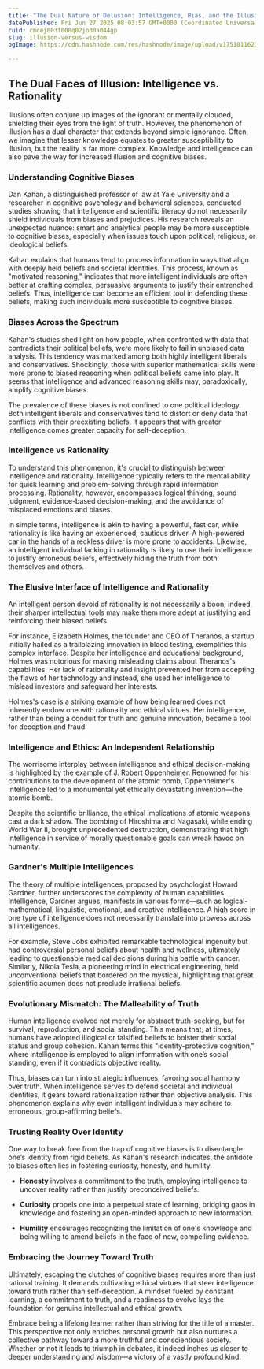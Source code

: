 ```yaml
---
title: "The Dual Nature of Delusion: Intelligence, Bias, and the Illusion of Knowledge"
datePublished: Fri Jun 27 2025 08:03:57 GMT+0000 (Coordinated Universal Time)
cuid: cmcej003f000q02jo30a044gp
slug: illusion-versus-wisdom
ogImage: https://cdn.hashnode.com/res/hashnode/image/upload/v1751011623510/30d1b882-ef5e-4dbe-8476-978af108d5b3.png

---
```


## The Dual Faces of Illusion: Intelligence vs. Rationality

Illusions often conjure up images of the ignorant or mentally clouded, shielding their eyes from the light of truth. However, the phenomenon of illusion has a dual character that extends beyond simple ignorance. Often, we imagine that lesser knowledge equates to greater susceptibility to illusion, but the reality is far more complex. Knowledge and intelligence can also pave the way for increased illusion and cognitive biases.

### Understanding Cognitive Biases

Dan Kahan, a distinguished professor of law at Yale University and a researcher in cognitive psychology and behavioral sciences, conducted studies showing that intelligence and scientific literacy do not necessarily shield individuals from biases and prejudices. His research reveals an unexpected nuance: smart and analytical people may be more susceptible to cognitive biases, especially when issues touch upon political, religious, or ideological beliefs.

Kahan explains that humans tend to process information in ways that align with deeply held beliefs and societal identities. This process, known as "motivated reasoning," indicates that more intelligent individuals are often better at crafting complex, persuasive arguments to justify their entrenched beliefs. Thus, intelligence can become an efficient tool in defending these beliefs, making such individuals more susceptible to cognitive biases.

### Biases Across the Spectrum

Kahan's studies shed light on how people, when confronted with data that contradicts their political beliefs, were more likely to fail in unbiased data analysis. This tendency was marked among both highly intelligent liberals and conservatives. Shockingly, those with superior mathematical skills were more prone to biased reasoning when political beliefs came into play. It seems that intelligence and advanced reasoning skills may, paradoxically, amplify cognitive biases.

The prevalence of these biases is not confined to one political ideology. Both intelligent liberals and conservatives tend to distort or deny data that conflicts with their preexisting beliefs. It appears that with greater intelligence comes greater capacity for self-deception.

### Intelligence vs Rationality

To understand this phenomenon, it's crucial to distinguish between intelligence and rationality. Intelligence typically refers to the mental ability for quick learning and problem-solving through rapid information processing. Rationality, however, encompasses logical thinking, sound judgment, evidence-based decision-making, and the avoidance of misplaced emotions and biases.

In simple terms, intelligence is akin to having a powerful, fast car, while rationality is like having an experienced, cautious driver. A high-powered car in the hands of a reckless driver is more prone to accidents. Likewise, an intelligent individual lacking in rationality is likely to use their intelligence to justify erroneous beliefs, effectively hiding the truth from both themselves and others.

### The Elusive Interface of Intelligence and Rationality

An intelligent person devoid of rationality is not necessarily a boon; indeed, their sharper intellectual tools may make them more adept at justifying and reinforcing their biased beliefs.

For instance, Elizabeth Holmes, the founder and CEO of Theranos, a startup initially hailed as a trailblazing innovation in blood testing, exemplifies this complex interface. Despite her intelligence and educational background, Holmes was notorious for making misleading claims about Theranos's capabilities. Her lack of rationality and insight prevented her from accepting the flaws of her technology and instead, she used her intelligence to mislead investors and safeguard her interests.

Holmes's case is a striking example of how being learned does not inherently endow one with rationality and ethical virtues. Her intelligence, rather than being a conduit for truth and genuine innovation, became a tool for deception and fraud.

### Intelligence and Ethics: An Independent Relationship

The worrisome interplay between intelligence and ethical decision-making is highlighted by the example of J. Robert Oppenheimer. Renowned for his contributions to the development of the atomic bomb, Oppenheimer's intelligence led to a monumental yet ethically devastating invention—the atomic bomb.

Despite the scientific brilliance, the ethical implications of atomic weapons cast a dark shadow. The bombing of Hiroshima and Nagasaki, while ending World War II, brought unprecedented destruction, demonstrating that high intelligence in service of morally questionable goals can wreak havoc on humanity.

### Gardner's Multiple Intelligences

The theory of multiple intelligences, proposed by psychologist Howard Gardner, further underscores the complexity of human capabilities. Intelligence, Gardner argues, manifests in various forms—such as logical-mathematical, linguistic, emotional, and creative intelligence. A high score in one type of intelligence does not necessarily translate into prowess across all intelligences.

For example, Steve Jobs exhibited remarkable technological ingenuity but had controversial personal beliefs about health and wellness, ultimately leading to questionable medical decisions during his battle with cancer. Similarly, Nikola Tesla, a pioneering mind in electrical engineering, held unconventional beliefs that bordered on the mystical, highlighting that great scientific acumen does not preclude irrational beliefs.

### Evolutionary Mismatch: The Malleability of Truth

Human intelligence evolved not merely for abstract truth-seeking, but for survival, reproduction, and social standing. This means that, at times, humans have adopted illogical or falsified beliefs to bolster their social status and group cohesion. Kahan terms this "identity-protective cognition," where intelligence is employed to align information with one’s social standing, even if it contradicts objective reality.

Thus, biases can turn into strategic influences, favoring social harmony over truth. When intelligence serves to defend societal and individual identities, it gears toward rationalization rather than objective analysis. This phenomenon explains why even intelligent individuals may adhere to erroneous, group-affirming beliefs.

### Trusting Reality Over Identity

One way to break free from the trap of cognitive biases is to disentangle one’s identity from rigid beliefs. As Kahan's research indicates, the antidote to biases often lies in fostering curiosity, honesty, and humility.

* **Honesty** involves a commitment to the truth, employing intelligence to uncover reality rather than justify preconceived beliefs.
    
* **Curiosity** propels one into a perpetual state of learning, bridging gaps in knowledge and fostering an open-minded approach to new information.
    
* **Humility** encourages recognizing the limitation of one's knowledge and being willing to amend beliefs in the face of new, compelling evidence.
    

### Embracing the Journey Toward Truth

Ultimately, escaping the clutches of cognitive biases requires more than just rational training. It demands cultivating ethical virtues that steer intelligence toward truth rather than self-deception. A mindset fueled by constant learning, a commitment to truth, and a readiness to evolve lays the foundation for genuine intellectual and ethical growth.

Embrace being a lifelong learner rather than striving for the title of a master. This perspective not only enriches personal growth but also nurtures a collective pathway toward a more truthful and conscientious society. Whether or not it leads to triumph in debates, it indeed inches us closer to deeper understanding and wisdom—a victory of a vastly profound kind.
